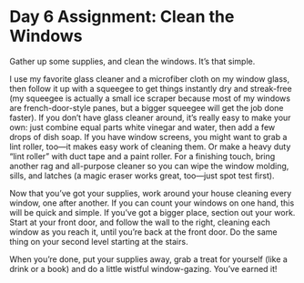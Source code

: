 # Day 6 Assignment: Clean the Windows

Gather up some supplies, and clean the windows. It’s that simple.

I use my favorite glass cleaner and a microfiber cloth on my window glass, then follow it up with a squeegee to get things instantly dry and streak-free (my squeegee is actually a small ice scraper because most of my windows are french-door-style panes, but a bigger squeegee will get the job done faster). If you don’t have glass cleaner around, it’s really easy to make your own: just combine equal parts white vinegar and water, then add a few drops of dish soap. If you have window screens, you might want to grab a lint roller, too—it makes easy work of cleaning them. Or make a heavy duty “lint roller” with duct tape and a paint roller. For a finishing touch, bring another rag and all-purpose cleaner so you can wipe the window molding, sills, and latches (a magic eraser works great, too—just spot test first).

Now that you’ve got your supplies, work around your house cleaning every window, one after another. If you can count your windows on one hand, this will be quick and simple. If you’ve got a bigger place, section out your work. Start at your front door, and follow the wall to the right, cleaning each window as you reach it, until you’re back at the front door. Do the same thing on your second level starting at the stairs.

When you’re done, put your supplies away, grab a treat for yourself (like a drink or a book) and do a little wistful window-gazing. You’ve earned it!